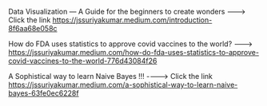 Data Visualization — A Guide for the beginners to create wonders ---> Click the link https://jssuriyakumar.medium.com/introduction-8f6aa68e058c

How do FDA uses statistics to approve covid vaccines to the world? ---> https://jssuriyakumar.medium.com/how-do-fda-uses-statistics-to-approve-covid-vaccines-to-the-world-776d43084f26

A Sophistical way to learn Naive Bayes !!!    ----> Click the link https://jssuriyakumar.medium.com/a-sophistical-way-to-learn-naive-bayes-63fe0ec6228f
